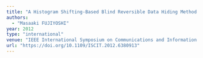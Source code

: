 ```yaml
---
title: "A Histogram Shifting-Based Blind Reversible Data Hiding Method with a Histogram Peak Estimator"
authors:
  - "Masaaki FUJIYOSHI"
year: 2012
type: "international"
venue: "IEEE International Symposium on Communications and Information Technologies, pp. W4A-5, Gold Coast, QLD, Australia, 2012-10-03."
url: "https://doi.org/10.1109/ISCIT.2012.6380913"
---
```

